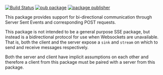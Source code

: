 [![Build Status](https://github.com/dart-lang/tools/actions/workflows/sse.yaml/badge.svg)](https://github.com/dart-lang/tools/actions/workflows/sse.yaml)
[![pub package](https://img.shields.io/pub/v/sse.svg)](https://pub.dev/packages/sse)
[![package publisher](https://img.shields.io/pub/publisher/sse.svg)](https://pub.dev/packages/sse/publisher)

This package provides support for bi-directional communication through Server
Sent Events and corresponding POST requests.

This package is not intended to be a general purpose SSE package, but instead is
a bidirectional protocol for use when Websockets are unavailable. That is, both
the client and the server expose a `sink` and `stream` on which to send and
receive messages respectively.

Both the server and client have implicit assumptions on each other and therefore
a client from this package must be paired with a server from this package.
